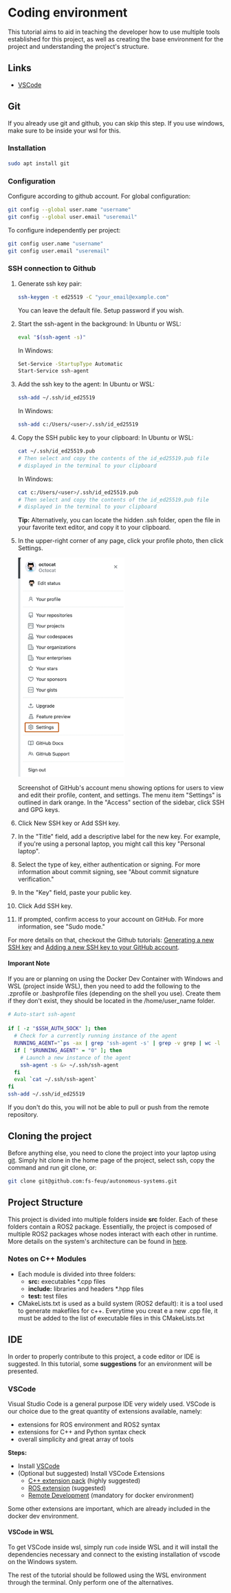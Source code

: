 # Coding environment

This tutorial aims to aid in teaching the developer how to use multiple tools established for this project, as well as creating the base environment for the project and understanding the project's structure.

## Links
- [VSCode](https://code.visualstudio.com/Download)

## Git

If you already use git and github, you can skip this step. If you use windows, make sure to be inside your wsl for this.

### Installation

```sh
sudo apt install git
```

### Configuration

Configure according to github account. For global configuration:

```sh
git config --global user.name "username"
git config --global user.email "useremail"
```

To configure independently per project:

```sh
git config user.name "username"
git config user.email "useremail"
```

### SSH connection to Github

1. Generate ssh key pair:
    ```sh
    ssh-keygen -t ed25519 -C "your_email@example.com"
    ```
    You can leave the default file. Setup password if you wish.
2. Start the ssh-agent in the background:
    In Ubuntu or WSL:
    ```sh
    eval "$(ssh-agent -s)"
    ```
    In Windows:
    ```sh
    Set-Service -StartupType Automatic
    Start-Service ssh-agent
    ```
1. Add the ssh key to the agent:
    In Ubuntu or WSL:
    ```sh
    ssh-add ~/.ssh/id_ed25519
    ```
    In Windows:
    ```sh
    ssh-add c:/Users/<user>/.ssh/id_ed25519
    ```
1. Copy the SSH public key to your clipboard:
    In Ubuntu or WSL:
    ```sh
    cat ~/.ssh/id_ed25519.pub
    # Then select and copy the contents of the id_ed25519.pub file
    # displayed in the terminal to your clipboard
    ```

    In Windows:
    ```sh
    cat c:/Users/<user>/.ssh/id_ed25519.pub
    # Then select and copy the contents of the id_ed25519.pub file
    # displayed in the terminal to your clipboard
    ```
    **Tip:** Alternatively, you can locate the hidden .ssh folder, open the file in your favorite text editor, and copy it to your clipboard.
1. In the upper-right corner of any page, click your profile photo, then click Settings.

    ![Screenshot of GitHub's account menu showing options for users to view and edit their profile, content, and settings. The menu item "Settings" is outlined in dark orange.](../assets/coding_environment/ssh-github.png)

    Screenshot of GitHub's account menu showing options for users to view and edit their profile, content, and settings. The menu item "Settings" is outlined in dark orange.
    In the "Access" section of the sidebar, click  SSH and GPG keys.
1. Click New SSH key or Add SSH key.
1. In the "Title" field, add a descriptive label for the new key. For example, if you're using a personal laptop, you might call this key "Personal laptop".
1. Select the type of key, either authentication or signing. For more information about commit signing, see "About commit signature verification."
1. In the "Key" field, paste your public key.
1. Click Add SSH key.
1. If prompted, confirm access to your account on GitHub. For more information, see "Sudo mode."

For more details on that, checkout the Github tutorials: [Generating a new SSH key](https://docs.github.com/en/authentication/connecting-to-github-with-ssh/generating-a-new-ssh-key-and-adding-it-to-the-ssh-agent) and [Adding a new SSH key to your GitHub account](https://docs.github.com/en/authentication/connecting-to-github-with-ssh/adding-a-new-ssh-key-to-your-github-account). 

#### Imporant Note

If you are or planning on using the Docker Dev Container with Windows and WSL (project inside WSL), then you need to add the following to the .zprofile or .bashprofile files (depending on the shell you use). Create them if they don't exist, they should be located in the /home/user_name folder.
```sh
# Auto-start ssh-agent

if [ -z "$SSH_AUTH_SOCK" ]; then
  # Check for a currently running instance of the agent
  RUNNING_AGENT="`ps -ax | grep 'ssh-agent -s' | grep -v grep | wc -l | tr -d '[:space:]'`"
  if [ "$RUNNING_AGENT" = "0" ]; then
    # Launch a new instance of the agent
    ssh-agent -s &> ~/.ssh/ssh-agent
  fi
  eval `cat ~/.ssh/ssh-agent`
fi
ssh-add ~/.ssh/id_ed25519
```

If you don't do this, you will not be able to pull or push from the remote repository.

## Cloning the project

Before anything else, you need to clone the project into your laptop using [git](https://git-scm.com/book/en/v2/Getting-Started-About-Version-Control). Simply hit clone in the home page of the project, select ssh, copy the command and run git clone, or:
```sh
git clone git@github.com:fs-feup/autonomous-systems.git
```

## Project Structure

This project is divided into multiple folders inside **src** folder. Each of these folders contain a ROS2 package. Essentially, the project is composed of multiple ROS2 packages whose nodes interact with each other in runtime. More details on the system's architecture can be found in [here](../project-specification.md).

### Notes on C++ Modules

- Each module is divided into three folders:
  - **src:** executables *.cpp files
  - **include:** libraries and headers *.hpp files
  - **test:** test files
- CMakeLists.txt is used as a build system (ROS2 default): it is a tool used to generate makefiles for c++. Everytime you creat e a new .cpp file, it must be added to the list of executable files in this CMakeLists.txt

## IDE

In order to properly contribute to this project, a code editor or IDE is suggested. In this tutorial, some **suggestions** for an environment will be presented.


### VSCode

Visual Studio Code is a general purpose IDE very widely used. VSCode is our choice due to the great quantity of extensions available, namely:
- extensions for ROS environment and ROS2 syntax
- extensions for C++ and Python syntax check
- overall simplicity and great array of tools

**Steps:**

- Install [VSCode](https://code.visualstudio.com/Download)
- (Optional but suggested) Install VSCode Extensions
    - [C++ extension pack](https://marketplace.visualstudio.com/items?itemName=ms-vscode.cpptools-extension-pack) (highly suggested)
    - [ROS extension](https://marketplace.visualstudio.com/items?itemName=ms-iot.vscode-ros) (suggested)
    - [Remote Development](https://marketplace.visualstudio.com/items?itemName=ms-vscode-remote.vscode-remote-extensionpack) (mandatory for docker environment)

Some other extensions are important, which are already included in the docker dev environment.

#### VSCode in WSL

To get VSCode inside wsl, simply run ```code``` inside WSL and it will install the dependencies necessary and connect to the existing installation of vscode on the Windows system.

The rest of the tutorial should be followed using the WSL environment through the terminal. Only perform one of the alternatives.
